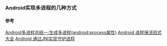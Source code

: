 ### Android实现多进程的几种方式







#### 参考
[Android多进程总结一:生成多进程(android:process属性)](https://blog.csdn.net/lixpjita39/article/details/77435156)
[Android 进程保活招式大全](https://chuansongme.com/n/504099451432)
[Android 通过JNI实现守护进程](https://blog.csdn.net/yyh352091626/article/details/50542554)
